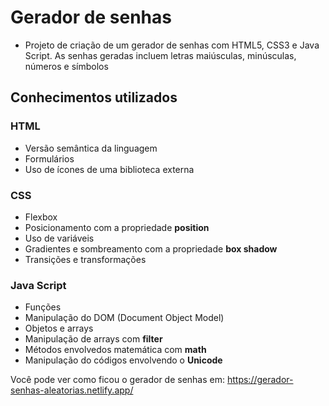 # Gerador de senhas

- Projeto de criação de um gerador de senhas com HTML5, CSS3 e Java Script. As senhas geradas incluem letras maiúsculas, minúsculas, números e símbolos

## Conhecimentos utilizados
### HTML
- Versão semântica da linguagem
- Formulários
- Uso de ícones de uma biblioteca externa

### CSS
- Flexbox
- Posicionamento com a propriedade **position** 
- Uso de variáveis
- Gradientes e sombreamento com a propriedade **box shadow**
- Transições e transformações

### Java Script
- Funções
- Manipulação do DOM (Document Object Model)
- Objetos e arrays
- Manipulação de arrays com **filter**
- Métodos envolvedos matemática com **math**
- Manipulação do códigos envolvendo o **Unicode**

Você pode ver como ficou o gerador de senhas em: https://gerador-senhas-aleatorias.netlify.app/
 